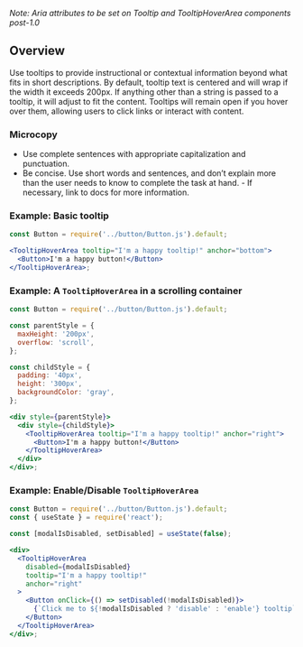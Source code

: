 _Note: Aria attributes to be set on Tooltip and TooltipHoverArea components post-1.0_

## Overview

Use tooltips to provide instructional or contextual information beyond what fits in short descriptions. By default, tooltip text is centered and will wrap if the width it exceeds 200px. If anything other than a string is passed to a tooltip, it will adjust to fit the content. Tooltips will remain open if you hover over them, allowing users to click links or interact with content.

### Microcopy

- Use complete sentences with appropriate capitalization and punctuation.
- Be concise. Use short words and sentences, and don’t explain more than the user needs to know to complete the task at hand. - If necessary, link to docs for more information.

### Example: Basic tooltip

```jsx
const Button = require('../button/Button.js').default;

<TooltipHoverArea tooltip="I'm a happy tooltip!" anchor="bottom">
  <Button>I'm a happy button!</Button>
</TooltipHoverArea>;
```

### Example: A `TooltipHoverArea` in a scrolling container

```jsx
const Button = require('../button/Button.js').default;

const parentStyle = {
  maxHeight: '200px',
  overflow: 'scroll',
};

const childStyle = {
  padding: '40px',
  height: '300px',
  backgroundColor: 'gray',
};

<div style={parentStyle}>
  <div style={childStyle}>
    <TooltipHoverArea tooltip="I'm a happy tooltip!" anchor="right">
      <Button>I'm a happy button!</Button>
    </TooltipHoverArea>
  </div>
</div>;
```

### Example: Enable/Disable `TooltipHoverArea`

```jsx
const Button = require('../button/Button.js').default;
const { useState } = require('react');

const [modalIsDisabled, setDisabled] = useState(false);

<div>
  <TooltipHoverArea
    disabled={modalIsDisabled}
    tooltip="I'm a happy tooltip!"
    anchor="right"
  >
    <Button onClick={() => setDisabled(!modalIsDisabled)}>
      {`Click me to ${!modalIsDisabled ? 'disable' : 'enable'} tooltip`}
    </Button>
  </TooltipHoverArea>
</div>;
```
